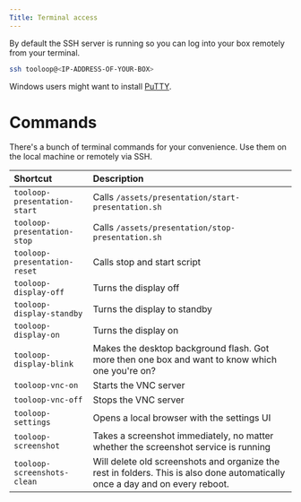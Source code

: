 ```yaml
---
Title: Terminal access
---
```


By default the SSH server is running so you can log into your box remotely from your terminal.

```bash
ssh tooloop@<IP-ADDRESS-OF-YOUR-BOX>
```

Windows users might want to install [PuTTY](http://www.putty.org/).


# Commands

There's a bunch of terminal commands for your convenience. Use them on the local machine or remotely via SSH.

| Shortcut                     | Description                                                                                                                   |
| :--------------------------- | :---------------------------------------------------------------------------------------------------------------------------- |
| `tooloop-presentation-start` | Calls `/assets/presentation/start-presentation.sh`                                                                            |
| `tooloop-presentation-stop`  | Calls `/assets/presentation/stop-presentation.sh`                                                                             |
| `tooloop-presentation-reset` | Calls stop and start script                                                                                                   |
| `tooloop-display-off`        | Turns the display off                                                                                                         |
| `tooloop-display-standby`    | Turns the display to standby                                                                                                  |
| `tooloop-display-on`         | Turns the display on                                                                                                          |
| `tooloop-display-blink`      | Makes the desktop background flash. Got more then one box and want to know which one you're on?                               |
| `tooloop-vnc-on`             | Starts the VNC server                                                                                                         |
| `tooloop-vnc-off`            | Stops the VNC server                                                                                                          |
| `tooloop-settings`           | Opens a local browser with the settings UI                                                                                    |
| `tooloop-screenshot`         | Takes a screenshot immediately, no matter whether the screenshot service is running                                           |
| `tooloop-screenshots-clean`  | Will delete old screenshots and organize the rest in folders. This is also done automatically once a day and on every reboot. |